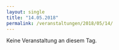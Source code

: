 ```yaml
---
layout: single
title: "14.05.2018"
permalink: /veranstaltungen/2018/05/14/
---
```


Keine Veranstaltung an diesem Tag.
